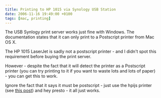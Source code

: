 ```yaml
---
title: Printing to HP 1015 via Synology USB Station
date: 2006-11-16 19:49:00 +0100
tags: [mac, printing]
---
```


The USB Synlogy print server works just fine with Windows. The documentation states that it can only print to a Postscript printer from Mac OS X.

The HP 1015 LaserJet is sadly not a postscript printer - and I didn't spot this requirement before buying the print server.

However - despite the fact that it will detect the printer as a Postscript printer (you can try printing to it if you want to waste lots and lots of paper) - you can get this to work.

Ignore the fact that it says it must be postscript - just use the hpijs printer (see [this post](/2006/11/16/HP_1015_from_OS_X_10_4_8/)) and hey presto - it all just works.
